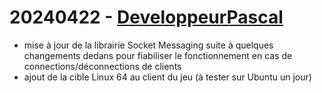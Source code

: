 # 20240422 - [DeveloppeurPascal](https://github.com/DeveloppeurPascal)

* mise à jour de la librairie Socket Messaging suite à quelques changements dedans pour fiabiliser le fonctionnement en cas de connections/déconnections de clients
* ajout de la cible Linux 64 au client du jeu (à tester sur Ubuntu un jour)

